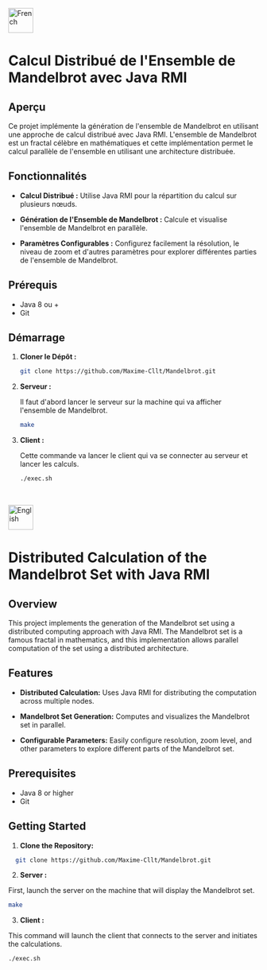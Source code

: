 <img
  width="50px"
  height="50px"
  src="https://github.com/Maxime-Cllt/Mandelbrot/assets/98154358/6121b166-82fa-4081-b953-7d542dac000e"
  alt="French" />

#  Calcul Distribué de l'Ensemble de Mandelbrot avec Java RMI


## Aperçu

Ce projet implémente la génération de l'ensemble de Mandelbrot en utilisant
une approche de calcul distribué avec Java RMI. L'ensemble de Mandelbrot est un
fractal célèbre en mathématiques et cette implémentation permet le calcul parallèle de l'ensemble en utilisant une
architecture distribuée.

## Fonctionnalités

- **Calcul Distribué :** Utilise Java RMI pour la répartition du calcul sur plusieurs nœuds.

- **Génération de l'Ensemble de Mandelbrot :** Calcule et visualise l'ensemble de Mandelbrot en parallèle.

- **Paramètres Configurables :** Configurez facilement la résolution, le niveau de zoom et d'autres paramètres pour
  explorer différentes parties de l'ensemble de Mandelbrot.

## Prérequis

- Java 8 ou +
- Git

## Démarrage

1. **Cloner le Dépôt :**

   ```bash
   git clone https://github.com/Maxime-Cllt/Mandelbrot.git
    ```
2. **Serveur :**

    Il faut d'abord lancer le serveur sur la machine qui va afficher l'ensemble de Mandelbrot.

   ```bash
   make
   ```

3. **Client :**

    Cette commande va lancer le client qui va se connecter au serveur et lancer les calculs.

   ```bash
   ./exec.sh
   ```

<br>

<img
  width="50px"
  height="50px"
  src="https://github.com/Maxime-Cllt/Mandelbrot/assets/98154358/8f443a15-4d8d-48a4-8277-499c38165633"
  alt="English" />

# Distributed Calculation of the Mandelbrot Set with Java RMI

## Overview

This project implements the generation of the Mandelbrot set using a distributed computing approach with Java RMI. The Mandelbrot set is a famous fractal in mathematics, and this implementation allows parallel computation of the set using a distributed architecture.

## Features

- **Distributed Calculation:** Uses Java RMI for distributing the computation across multiple nodes.

- **Mandelbrot Set Generation:** Computes and visualizes the Mandelbrot set in parallel.

- **Configurable Parameters:** Easily configure resolution, zoom level, and other parameters to explore different parts of the Mandelbrot set.

## Prerequisites

- Java 8 or higher
- Git

## Getting Started

1. **Clone the Repository:**

```bash
  git clone https://github.com/Maxime-Cllt/Mandelbrot.git
```

2. **Server :**

First, launch the server on the machine that will display the Mandelbrot set.

```bash
make
```

3. **Client :**

This command will launch the client that connects to the server and initiates the calculations.

```bash
./exec.sh
```

